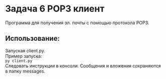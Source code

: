 # Задача 6 POP3 клиент
Программа для получения эл. почты с помощью протокола POP3.
## Использование:
  Запуская client.py.  
  Пример запуска:  
  `py client.py`  
  Следовать инструкции в консоли.
  Сообщения и вложения сохраняются в папку messages.
